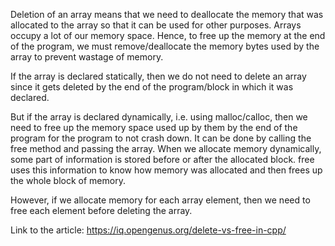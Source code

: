 Deletion of an array means that we need to deallocate the memory that was allocated to the array so that it can be used for other purposes.
Arrays occupy a lot of our memory space. Hence, to free up the memory at the end of the program, we must remove/deallocate the memory bytes used by the array to prevent wastage of memory.

If the array is declared statically, then we do not need to delete an array since it gets deleted by the end of the program/block in which it was declared.

But if the array is declared dynamically, i.e. using malloc/calloc, then we need to free up the memory space used up by them by the end of the program for the program to not crash down. It can be done by calling the free method and passing the array.
When we allocate memory dynamically, some part of information is stored before or after the allocated block. free uses this information to know how memory was allocated and then frees up the whole block of memory.

However, if we allocate memory for each array element, then we need to free each element before deleting the array.

Link to the article: https://iq.opengenus.org/delete-vs-free-in-cpp/
